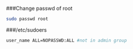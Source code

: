 ###Change passwd of root

```bash
sudo passwd root
```
###/etc/sudoers

```bash
user_name ALL=NOPASSWD:ALL #not in admin group
```
